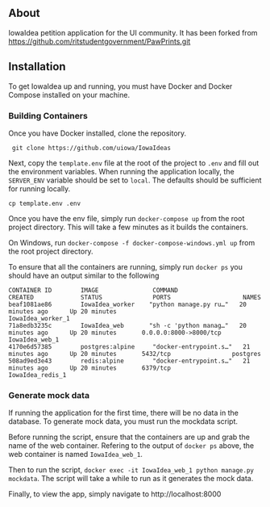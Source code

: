 ## About

IowaIdea petition application for the UI community. It has been forked from  https://github.com/ritstudentgovernment/PawPrints.git

## Installation
To get IowaIdea up and running, you must have Docker and Docker Compose installed on your machine.

### Building Containers
Once you have Docker installed, clone the repository.

``` git clone https://github.com/uiowa/IowaIdeas```

Next, copy the ```template.env``` file at the root of the project to ```.env``` and fill out the environment variables. When running the application locally, the ```SERVER_ENV``` variable should be set to ```local```. The defaults should be sufficient for running locally.

```cp template.env .env```

Once you have the env file, simply run
```docker-compose up``` from the root project directory. This will take a few minutes as it builds the containers.

On Windows, run
```docker-compose -f docker-compose-windows.yml up``` from the root project directory.

To ensure that all the containers are running, simply run ```docker ps``` you should have an output similar to the following
```
CONTAINER ID        IMAGE               COMMAND                  CREATED             STATUS              PORTS                    NAMES
beaf1081ae86        IowaIdea_worker    "python manage.py ru…"   20 minutes ago      Up 20 minutes                                IowaIdea_worker_1
71a8edb3235c        IowaIdea_web       "sh -c 'python manag…"   20 minutes ago      Up 20 minutes       0.0.0.0:8000->8000/tcp   IowaIdea_web_1
4170e6d57385        postgres:alpine     "docker-entrypoint.s…"   21 minutes ago      Up 20 minutes       5432/tcp                 postgres
508ad9ed3e43        redis:alpine        "docker-entrypoint.s…"   21 minutes ago      Up 20 minutes       6379/tcp                 IowaIdea_redis_1
```
### Generate mock data
If running the application for the first time, there will be no data in the database. To generate mock data, you must run the mockdata script.

Before running the script, ensure that the containers are up and grab the name of the web container. Refering to the output of ```docker ps``` above, the web container is named ```IowaIdea_web_1```.

Then to run the script, ```docker exec -it IowaIdea_web_1 python manage.py mockdata```. The script will take a while to run as it generates the mock data.

Finally, to view the app, simply navigate to http://localhost:8000
